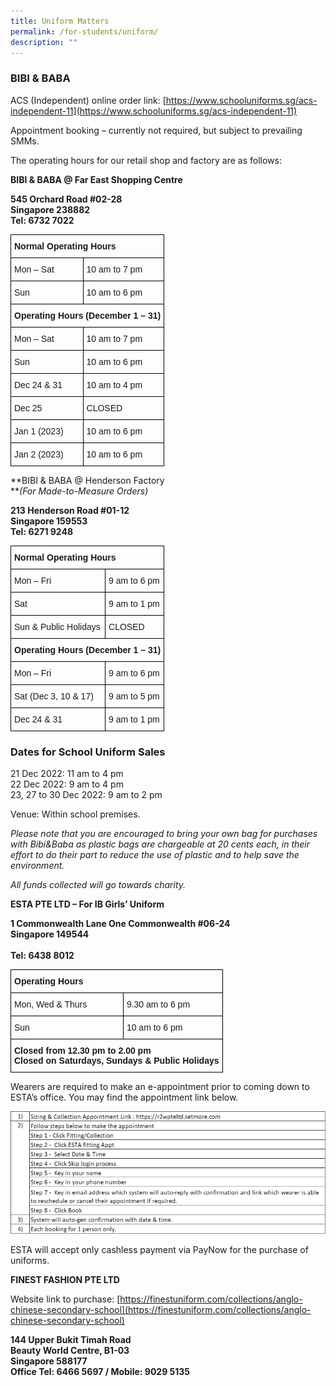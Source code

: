 ```yaml
---
title: Uniform Matters
permalink: /for-students/uniform/
description: ""
---
```

### BIBI & BABA

ACS (Independent) online order link: [https://www.schooluniforms.sg/acs-independent-11](https://www.schooluniforms.sg/acs-independent-11)

Appointment booking – currently not required, but subject to prevailing SMMs.

The operating hours for our retail shop and factory are as follows:

**BIBI & BABA @ Far East Shopping Centre**

**545 Orchard Road #02-28** <br>
**Singapore 238882**  <br>
**Tel: 6732 7022**

<style type="text/css">
.tg  {border-collapse:collapse;border-spacing:0;}
.tg td{border-color:black;border-style:solid;border-width:1px;font-family:Arial, sans-serif;font-size:14px;
  overflow:hidden;padding:10px 5px;word-break:normal;}
.tg th{border-color:black;border-style:solid;border-width:1px;font-family:Arial, sans-serif;font-size:14px;
  font-weight:normal;overflow:hidden;padding:10px 5px;word-break:normal;}
.tg .tg-1wig{font-weight:bold;text-align:left;vertical-align:top}
.tg .tg-0lax{text-align:left;vertical-align:top}
</style>
<table class="tg">
<thead>
  <tr>
    <th class="tg-1wig" colspan="2"><span style="font-weight:bolder">Normal Operating Hours</span></th>
  </tr>
</thead>
<tbody>
  <tr>
    <td class="tg-0lax">Mon – Sat</td>
    <td class="tg-0lax">10 am to 7 pm</td>
  </tr>
  <tr>
    <td class="tg-0lax">Sun</td>
    <td class="tg-0lax">10 am to 6 pm</td>
  </tr>
  <tr>
    <td class="tg-1wig" colspan="2"><span style="font-weight:bolder">Operating Hours</span> <span style="font-weight:bolder">(December 1 – 31)</span></td>
  </tr>
  <tr>
    <td class="tg-0lax">Mon – Sat</td>
    <td class="tg-0lax">10 am to 7 pm</td>
  </tr>
  <tr>
    <td class="tg-0lax">Sun</td>
    <td class="tg-0lax">10 am to 6 pm</td>
  </tr>
  <tr>
    <td class="tg-0lax">Dec 24 &amp; 31</td>
    <td class="tg-0lax">10 am to 4 pm</td>
  </tr>
  <tr>
    <td class="tg-0lax">Dec 25</td>
    <td class="tg-0lax">CLOSED</td>
  </tr>
  <tr>
    <td class="tg-0lax">Jan 1 (2023)</td>
    <td class="tg-0lax">10 am to 6 pm</td>
  </tr>
  <tr>
    <td class="tg-0lax">Jan 2 (2023)</td>
    <td class="tg-0lax">10 am to 6 pm</td>
  </tr>
</tbody>
</table>

**BIBI & BABA @ Henderson Factory  
**_(For Made-to-Measure Orders)_

**213 Henderson Road #01-12** <br>
**Singapore 159553**  <br>
**Tel: 6271 9248**

<style type="text/css">
.tg  {border-collapse:collapse;border-spacing:0;}
.tg td{border-color:black;border-style:solid;border-width:1px;font-family:Arial, sans-serif;font-size:14px;
  overflow:hidden;padding:10px 5px;word-break:normal;}
.tg th{border-color:black;border-style:solid;border-width:1px;font-family:Arial, sans-serif;font-size:14px;
  font-weight:normal;overflow:hidden;padding:10px 5px;word-break:normal;}
.tg .tg-1wig{font-weight:bold;text-align:left;vertical-align:top}
.tg .tg-0lax{text-align:left;vertical-align:top}
</style>
<table class="tg">
<thead>
  <tr>
    <th class="tg-1wig" colspan="2"><span style="font-weight:bolder">Normal Operating Hours</span></th>
  </tr>
</thead>
<tbody>
  <tr>
    <td class="tg-0lax">Mon – Fri</td>
    <td class="tg-0lax">9 am to 6 pm</td>
  </tr>
  <tr>
    <td class="tg-0lax">Sat</td>
    <td class="tg-0lax">9 am to 1 pm</td>
  </tr>
  <tr>
    <td class="tg-0lax">Sun &amp; Public Holidays</td>
    <td class="tg-0lax">CLOSED</td>
  </tr>
  <tr>
    <td class="tg-1wig" colspan="2"><span style="font-weight:bolder">Operating Hours</span> <span style="font-weight:bolder">(December 1 – 31)</span></td>
  </tr>
  <tr>
    <td class="tg-0lax">Mon – Fri</td>
    <td class="tg-0lax">9 am to 6 pm</td>
  </tr>
  <tr>
    <td class="tg-0lax">Sat (Dec 3, 10 &amp; 17)</td>
    <td class="tg-0lax">9 am to 5 pm</td>
  </tr>
  <tr>
    <td class="tg-0lax">Dec 24 &amp; 31</td>
    <td class="tg-0lax">9 am to 1 pm</td>
  </tr>
</tbody>
</table>

### Dates for School Uniform Sales

21 Dec 2022: 11 am to 4 pm  <br>
22 Dec 2022: 9 am to 4 pm  <br>
23, 27 to 30 Dec 2022: 9 am to 2 pm

Venue: Within school premises.

_Please note that you are encouraged to bring your own bag for purchases with Bibi&Baba as plastic bags are chargeable at 20 cents each, in their effort to do their part to reduce the use of plastic and to help save the environment._

_All funds collected will go towards charity._

**ESTA PTE LTD – For IB Girls’ Uniform**

**1 Commonwealth Lane One Commonwealth #06-24** <br> 
**Singapore 149544** <br>  
**Tel: 6438 8012** <br>

<style type="text/css">
.tg  {border-collapse:collapse;border-spacing:0;}
.tg td{border-color:black;border-style:solid;border-width:1px;font-family:Arial, sans-serif;font-size:14px;
  overflow:hidden;padding:10px 5px;word-break:normal;}
.tg th{border-color:black;border-style:solid;border-width:1px;font-family:Arial, sans-serif;font-size:14px;
  font-weight:normal;overflow:hidden;padding:10px 5px;word-break:normal;}
.tg .tg-1wig{font-weight:bold;text-align:left;vertical-align:top}
.tg .tg-0lax{text-align:left;vertical-align:top}
</style>
<table class="tg">
<thead>
  <tr>
    <th class="tg-1wig" colspan="2"><span style="font-weight:bolder">Operating Hours</span></th>
  </tr>
</thead>
<tbody>
  <tr>
    <td class="tg-0lax">Mon, Wed &amp; Thurs</td>
    <td class="tg-0lax">9.30 am to 6 pm</td>
  </tr>
  <tr>
    <td class="tg-0lax">Sun</td>
    <td class="tg-0lax">10 am to 6 pm</td>
  </tr>
  <tr>
    <td class="tg-1wig" colspan="2"><span style="font-weight:bolder">Closed from 12.30 pm to 2.00 pm</span><br><span style="font-weight:bolder">Closed on Saturdays, Sundays &amp; Public Holidays</span></td>
  </tr>
</tbody>
</table>

Wearers are required to make an e-appointment prior to coming down to ESTA’s office. You may find the appointment link below.

![](/images/uniform1.png)

ESTA will accept only cashless payment via PayNow for the purchase of uniforms.

**FINEST FASHION PTE LTD**

Website link to purchase: [https://finestuniform.com/collections/anglo-chinese-secondary-school](https://finestuniform.com/collections/anglo-chinese-secondary-school)

**144 Upper Bukit Timah Road** <br>
**Beauty World Centre, B1-03** <br>
**Singapore 588177**  <br>
**Office Tel: 6466 5697 / Mobile: 9029 5135**
